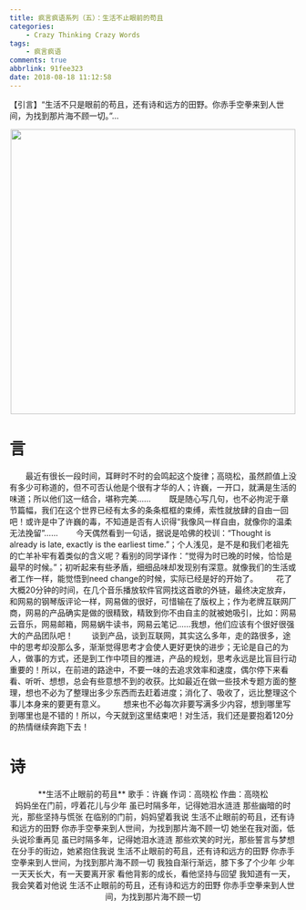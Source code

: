 ```yaml
---
title: 疯言疯语系列（五）：生活不止眼前的苟且
categories: 
    - Crazy Thinking Crazy Words
tags: 
    - 疯言疯语
comments: true
abbrlink: 91fee323
date: 2018-08-18 11:12:58
---
```

【引言】“生活不只是眼前的苟且，还有诗和远方的田野。你赤手空拳来到人世间，为找到那片海不顾一切。”...
<div align=center><img src="/img/2018/2018-08-21-01.jpg" width="500"/></div>
<!-- more -->

# 言
&emsp;&emsp;最近有很长一段时间，耳畔时不时的会鸣起这个旋律；高晓松，虽然颜值上没有多少可称道的，但不可否认他是个很有才华的人；许巍，一开口，就满是生活的味道；所以他们这一结合，堪称完美......
&emsp;&emsp;既是随心写几句，也不必拘泥于章节篇幅，我们在这个世界已经有太多的条条框框的束缚，索性就放肆的自由一回吧！或许是中了许巍的毒，不知道是否有人识得“我像风一样自由，就像你的温柔无法挽留”......
&emsp;&emsp;今天偶然看到一句话，据说是哈佛的校训：“Thought is already is late, exactly is the earliest time.”；个人浅见，是不是和我们老祖先的亡羊补牢有着类似的含义呢？看别的同学译作：“觉得为时已晚的时候，恰恰是最早的时候。”；初听起来有些矛盾，细细品味却发现别有深意。就像我们的生活或者工作一样，能觉悟到need change的时候，实际已经是好的开始了。
&emsp;&emsp;花了大概20分钟的时间，在几个音乐播放软件官网找这首歌的外链，最终决定放弃，和网易的钢琴版评论一样，网易做的很好，可惜输在了版权上；作为老牌互联网厂商，网易的产品确实是做的很精致，精致到你不由自主的就被她吸引，比如：网易云音乐，网易邮箱，网易蜗牛读书，网易云笔记......我想，他们应该有个很好很强大的产品团队吧！
&emsp;&emsp;谈到产品，谈到互联网，其实这么多年，走的路很多，途中的思考却没那么多，渐渐觉得思考才会使人更好更快的进步；无论是自己的为人，做事的方式，还是到工作中项目的推进，产品的规划，思考永远是比盲目行动重要的！所以，在前进的路途中，不要一味的去追求效率和速度，偶尔停下来看看、听听、想想，总会有些意想不到的收获。比如最近在做一些技术专题方面的整理，想也不必为了整理出多少东西而去赶着进度；消化了、吸收了，远比整理这个事儿本身来的要更有意义。
&emsp;&emsp;想来也不必每次非要写满多少内容，想到哪里写到哪里也是不错的！所以，今天就到这里结束吧！对生活，我们还是要抱着120分的热情继续奔跑下去！

# 诗
<div align=center>
**生活不止眼前的苟且**
歌手：许巍 
作词：高晓松
作曲：高晓松

<div align=center>
妈妈坐在门前，哼着花儿与少年
虽已时隔多年，记得她泪水涟涟
那些幽暗的时光，那些坚持与慌张
在临别的门前，妈妈望着我说
生活不止眼前的苟且，还有诗和远方的田野
你赤手空拳来到人世间，为找到那片海不顾一切
她坐在我对面，低头说珍重再见
虽已时隔多年，记得她泪水涟涟
那些欢笑的时光，那些誓言与梦想
在分手的街边，她紧抱住我说
生活不止眼前的苟且，还有诗和远方的田野
你赤手空拳来到人世间，为找到那片海不顾一切
我独自渐行渐远，膝下多了个少年
少年一天天长大，有一天要离开家
看他背影的成长，看他坚持与回望
我知道有一天，我会笑着对他说
生活不止眼前的苟且，还有诗和远方的田野
你赤手空拳来到人世间，为找到那片海不顾一切
